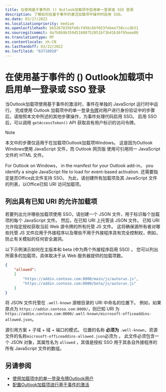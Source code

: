 ```yaml
---
title: 在使用基于事件的 () Outlook加载项中启用单一登录或 SSO 登录
description: 了解如何在基于事件的激活加载项中操作时启用 SSO。
ms.date: 03/17/2022
ms.localizationpriority: medium
ms.openlocfilehash: bb52678356fe0cf456cbbf023febee738cccdb31
ms.sourcegitcommit: 4a7b9b9b359d51688752851bf3b41b36f95eea00
ms.translationtype: MT
ms.contentlocale: zh-CN
ms.lasthandoff: 03/22/2022
ms.locfileid: "63710928"
---
```

# <a name="enable-single-sign-on-sso-in-outlook-add-ins-that-use-event-based-activation"></a>在使用基于事件的 () Outlook加载项中启用单一登录或 SSO 登录

当Outlook加载项使用基于事件的激活时，事件在单独的 JavaScript 运行时中运行。 完成使用 Outlook 加载项中的单一登录[令牌](authenticate-a-user-with-an-sso-token.md)对用户进行身份验证中的步骤后，请按照本文中所述的其他步骤操作，为事件处理代码启用 SSO。 启用 SSO 后，可以调用 `getAccessToken()` API 获取具有用户标识的访问令牌。

> [!NOTE]
> 本文中的步骤仅适用于在加载项Outlook加载项Windows。 这是因为Outlook Windows使用 JavaScript 文件，而 Outlook 网页版 使用可引用同一 JavaScript 文件的 HTML 文件。

For Outlook on Windows， in the manifest for your Outlook add-in， you identify a single JavaScript file to load for event-based activation. 还需要指定是否Office此文件支持 SSO。 为此，请创建所有加载项及其 JavaScript 文件的列表，以Office已知 URI 访问加载项。

## <a name="list-allowed-add-ins-with-a-well-known-uri"></a>列出具有已知 URI 的允许加载项

若要列出允许哪些加载项使用 SSO，请创建一个 JSON 文件，用于标识每个加载项的每个 JavaScript 文件。 然后，在已知 URI 上托管该 JSON 文件。 已知 URI 允许指定授权获取当前 Web 源令牌的所有托管 JS 文件。 这将确保源所有者对哪些托管 JS 文件应用于外接程序以及哪些不用于外接程序具有完全控制权，例如，防止有关模拟的任何安全漏洞。

以下示例演示如何在主版本和 beta (中为两个外接程序启用 SSO) 。 您可以列出所需多的加载项，具体取决于从 Web 服务器提供的加载项数。

```json
{
    "allowed":
    [
        "https://addin.contoso.com:8000/main/js/autorun.js",
        "https://addin.contoso.com:8000/beta/js/autorun.js"
    ]
}
```

将 JSON 文件托管在 `.well-known` 源根目录的 URI 中命名的位置下。 例如，如果原点为 `https://addin.contoso.com:8000/`，则已知 URI 为 `https://addin.contoso.com:8000/.well-known/microsoft-officeaddins-allowed.json`。

源引用方案 + 子域 + 域 + 端口的模式。 位置的名称 **必须为** `.well-known`，资源文件的名称`microsoft-officeaddins-allowed.json`必须为 。 此文件必须包含一个 JSON 对象，其属性名为 `allowed` ，其值是授权 SSO 用于其各自外接程序的所有 JavaScript 文件的数组。

## <a name="see-also"></a>另请参阅

- [使用加载项中的单一登录令牌Outlook用户](authenticate-a-user-with-an-sso-token.md)
- [配置Outlook加载项进行基于事件的激活](autolaunch.md)
